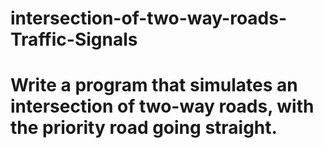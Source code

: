 # intersection-of-two-way-roads-Traffic-Signals
# Write a program that simulates an intersection of two-way roads, with the priority road going straight.
